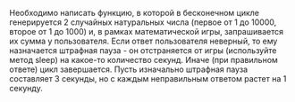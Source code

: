 Необходимо написать функцию, в которой в бесконечном цикле генерируется 2 случайных натуральных числа (первое от 1 до 10000, второе от 1 до 1000) и, в рамках математической игры, запрашивается их сумма у пользователя. Если ответ пользователя неверный, то ему назначается штрафная пауза - он отстраняется от игры (используйте метод sleep) на какое-то количество секунд. Иначе (при правильном ответе) цикл завершается. Пусть изначально штрафная пауза составляет 3 секунды, но с каждым неправильным ответом растет на 1 секунду.
